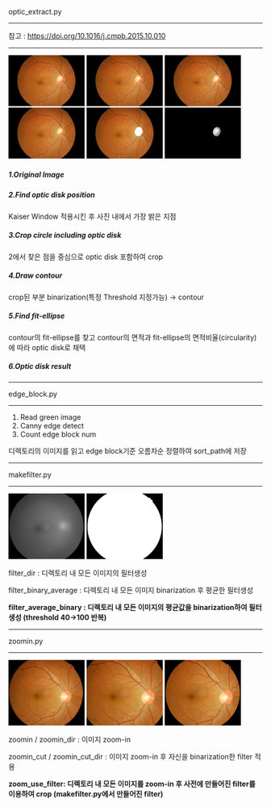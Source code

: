 optic_extract.py
***
참고 : <https://doi.org/10.1016/j.cmpb.2015.10.010>
***
<img src="./OD_example/1.jpg" width="30%" height="10%"> <img src="./OD_example/2.jpg" width="30%" height="10%"> <img src="./OD_example/3.jpg" width="30%" height="10%">
<img src="./OD_example/4.jpg" width="30%" height="10%"> <img src="./OD_example/5.jpg" width="30%" height="10%"> <img src="./OD_example/6.jpg" width="30%" height="10%">
##### 1.Original Image
##### 2.Find optic disk position
Kaiser Window 적용시킨 후 사진 내에서 가장 밝은 지점
##### 3.Crop circle including optic disk
2에서 찾은 점을 중심으로 optic disk 포함하여 crop
##### 4.Draw contour
crop된 부분 binarization(특정 Threshold 지정가능) -> contour 
##### 5.Find fit-ellipse
contour의 fit-ellipse를 찾고 contour의 면적과 fit-ellipse의 면적비율(circularity)에 따라 optic disk로 채택
##### 6.Optic disk result

***
edge_block.py
***
1. Read green image
2. Canny edge detect
3. Count edge block num

디렉토리의 이미지를 읽고 edge block기준 오름차순 정렬하여 sort_path에 저장

***
makefilter.py
***
<img src="./filter_example/average.jpg" width="30%" height="10%"> <img src="./filter_example/filter.jpg" width="30%" height="10%">

filter_dir : 디렉토리 내 모든 이미지의 필터생성

filter_binary_average : 디렉토리 내 모든 이미지 binarization 후 평균한 필터생성

**filter_average_binary : 디렉토리 내 모든 이미지의 평균값을 binarization하여 필터생성 (threshold 40->100 반복)**

***
zoomin.py
***
<img src="./zoom_example/origin.jpg" width="30%" height="10%"> <img src="./zoom_example/zoomin.jpg" width="30%" height="10%"> <img src="./zoom_example/zoomin_filter.jpg" width="30%" height="10%">

zoomin / zoomin_dir : 이미지 zoom-in

zoomin_cut / zoomin_cut_dir : 이미지 zoom-in 후 자신을 binarization한 filter 적용

**zoom_use_filter: 디렉토리 내 모든 이미지를 zoom-in 후 사전에 만들어진 filter를 이용하여 crop (makefilter.py에서 만들어진 filter)**
